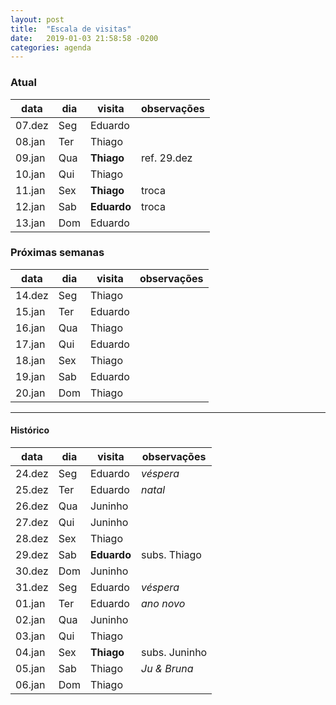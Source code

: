 ```yaml
---
layout: post
title:  "Escala de visitas"
date:   2019-01-03 21:58:58 -0200
categories: agenda
---
```


### Atual

| data   | dia | visita      | observações |
| ------ | --- | ----------- | ----------- |
| 07.dez | Seg | Eduardo     |             |
| 08.jan | Ter | Thiago      |             |
| 09.jan | Qua | **Thiago**  | ref. 29.dez |
| 10.jan | Qui | Thiago      |             |
| 11.jan | Sex | **Thiago**  | troca       |
| 12.jan | Sab | **Eduardo** | troca       |
| 13.jan | Dom | Eduardo     |             |


### Próximas semanas

| data   | dia | visita  | observações |
| ------ | --- | ------- | ----------- |
| 14.dez | Seg | Thiago  |             |
| 15.jan | Ter | Eduardo |             |
| 16.jan | Qua | Thiago  |             |
| 17.jan | Qui | Eduardo |             |
| 18.jan | Sex | Thiago  |             |
| 19.jan | Sab | Eduardo |             |
| 20.jan | Dom | Thiago  |             |


---

#### Histórico

| data   | dia | visita      | observações   |
| ------ | --- | ----------- | ------------- |
| 24.dez | Seg | Eduardo     | _véspera_     |
| 25.dez | Ter | Eduardo     | _natal_       |
| 26.dez | Qua | Juninho     |               |
| 27.dez | Qui | Juninho     |               |
| 28.dez | Sex | Thiago      |               |
| 29.dez | Sab | **Eduardo** | subs. Thiago  |
| 30.dez | Dom | Juninho     |               |
| 31.dez | Seg | Eduardo     | _véspera_     |
| 01.jan | Ter | Eduardo     | _ano novo_    |
| 02.jan | Qua | Juninho     |               |
| 03.jan | Qui | Thiago      |               |
| 04.jan | Sex | **Thiago**  | subs. Juninho |
| 05.jan | Sab | Thiago      | _Ju & Bruna_  |
| 06.jan | Dom | Thiago      |               |
